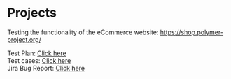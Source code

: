 # Projects
Testing the functionality of the eCommerce website: https://shop.polymer-project.org/

Test Plan: [Click here](https://docs.google.com/spreadsheets/d/1jDyEX40qKF2tGFQMpngKFQ9DbOEHLuIdkI5vmtV2FzU/edit?usp=sharing) <br>
Test cases: [Click here](https://docs.google.com/spreadsheets/d/1jDyEX40qKF2tGFQMpngKFQ9DbOEHLuIdkI5vmtV2FzU/edit?usp=sharing) <br>
Jira Bug Report: [Click here](https://drive.google.com/file/d/1CgP-gkQk83FVrA08eKZBvNeF8eiAhVrr/view?usp=drive_link)
